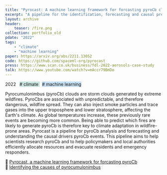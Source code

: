 ```yaml
---
title: "Pyrocast: A machine learning framework for forcasting pyroCb clouds"
excerpt: "A pipeline for the identification, forecasting and causal prediction of pyrocumulonimbus clouds generated by extreme wildfires"
layout: archive
header:
    teaser: /fire.png
collection: portfolio_old
pdate: "2022"
tags:
    - "climate"
    - "machine learning"
paper: https://arxiv.org/abs/2211.13052
code: https://github.com/spaceml-org/pyrocast
press: https://www.scan.co.uk/business/fdl-2022-aerosols-case-study
talk: https://www.youtube.com/watch?v=mAccr79BmDo
---
```


2022 &nbsp; <span style = "background-color:#C9E4DE"> # climate </span>  &nbsp; <span style = "background-color:#C6DEF1"> # machine learning</span>

Pyrocumulonimbus (pyroCb) clouds are storm clouds generated by extreme wildfires. PyroCbs are associated with unpredictable, and therefore dangerous, wildfire spread. They can also inject smoke particles and trace gases into the upper troposphere and lower stratosphere, affecting the Earth's climate. As global temperatures increase, these previously rare events are becoming more common. Being able to predict which fires are likely to generate pyroCb is therefore key to climate adaptation in wildfire-prone areas. Pyrocast is a pipeline for pyroCb analysis and forecasting and understanding the causal drivers pyroCb events. This pipeline aims to help scientists research pyroCb and to help policymakers and local authorities efficiently allocate resources and evacuate residents and emergency responders.

📄 [Pyrocast, a machine learning framework for forcasting pyroCb](https://arxiv.org/abs/2211.13052) \
📄 [Identifying the causes of pyrocumulonimbus](https://arxiv.org/pdf/2211.08883)
